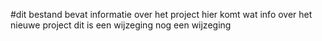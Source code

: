 #dit bestand bevat informatie over het project
hier komt wat info over het nieuwe project
dit is een wijzeging
nog een wijzeging

